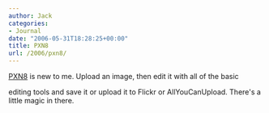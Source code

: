 ```yaml
---
author: Jack
categories:
- Journal
date: "2006-05-31T18:28:25+00:00"
title: PXN8
url: /2006/pxn8/
---
```


[PXN8](<http://pxn8.com/index.pl>) is new to me. Upload an image, then edit it with all of the basic 

editing tools and save it or upload it to Flickr or AllYouCanUpload. There's a little magic in there.